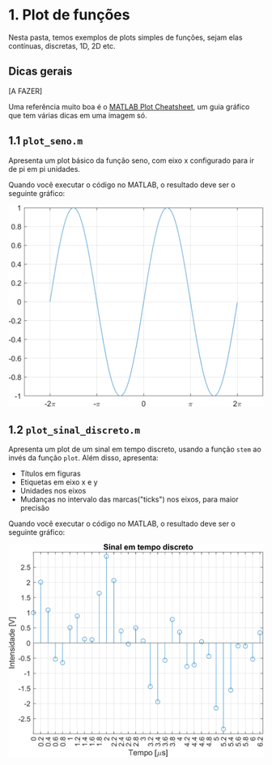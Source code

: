 # 1. Plot de funções

Nesta pasta, temos exemplos de plots simples de funções, sejam elas contínuas, discretas, 1D, 2D etc.

## Dicas gerais

[A FAZER]

Uma referência muito boa é o [MATLAB Plot Cheatsheet](https://github.com/peijin94/matlabPlotCheatsheet), um guia gráfico que tem várias dicas em uma imagem só.

## 1.1 `plot_seno.m`

Apresenta um plot básico da função seno, com eixo x configurado para ir de pi em pi unidades.

Quando você executar o código no MATLAB, o resultado deve ser o seguinte gráfico:

![](imagens/plot_seno.png)

## 1.2 `plot_sinal_discreto.m`

Apresenta um plot de um sinal em tempo discreto, usando a função `stem` ao invés da função `plot`. Além disso, apresenta:

- Títulos em figuras
- Etiquetas em eixo x e y
- Unidades nos eixos
- Mudanças no intervalo das marcas("ticks") nos eixos, para maior precisão

Quando você executar o código no MATLAB, o resultado deve ser o seguinte gráfico:

![](imagens/plot_sinal_discreto.png)